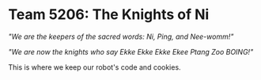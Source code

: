 Team 5206: The Knights of Ni
==================


*"We are the keepers of the sacred words: Ni, Ping, and Nee-womm!"*

*"We are now the knights who say Ekke Ekke Ekke Ekee Ptang Zoo BOING!"*

This is where we keep our robot's code and cookies.

